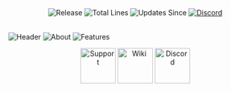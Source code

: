 <div align="center">
  <img src="https://img.shields.io/github/v/release/IlluzionzDev/CustomFishing?style=for-the-badge" alt="Release"/>
  <img src="https://img.shields.io/tokei/lines/github/IlluzionzDev/CustomFishing?style=for-the-badge" alt="Total Lines"/>
  <img src="https://img.shields.io/github/commits-since/IlluzionzDev/CustomFishing/latest/development?style=for-the-badge&label=New%20Dev%20Commits" alt="Updates Since"/>
  <a href="https://discord.gg/DbJXzWq"><img src="https://img.shields.io/discord/465783810370568192?color=blue&label=Discord&logo=Discord&logoColor=white&style=for-the-badge" alt="Discord"/></a>
</div>
  
<br/>

![Header](../media/Header.png?raw=true)
![About](../media/About.png?raw=true)
![Features](../media/Features.png?raw=true)

<div align="center">
  <a href="https://discord.gg/DbJXzWq"><img src="../media/SupportButton.png?raw=true" alt="Support" height="70px"/></a>
  <a href="https://illuzionzstudios.notion.site/Custom-Fishing-234906da66864b35850b5b9794bc3e57"><img src="../media/WikiButton.png?raw=true" alt="Wiki" height="70px"/></a>
  <a href="https://discord.gg/DbJXzWq"><img src="../media/DiscordButton.png?raw=true" alt="Discord" height="70px"/></a>
</div>
